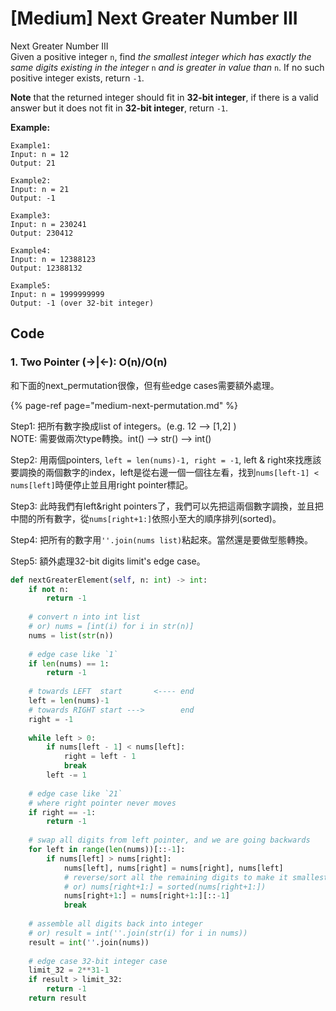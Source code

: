 # \[Medium\] Next Greater Number III

Next Greater Number III  
Given a positive integer `n`, find _the smallest integer which has exactly the same digits existing in the integer_ `n` _and is greater in value than_ `n`. If no such positive integer exists, return `-1`.

**Note** that the returned integer should fit in **32-bit integer**, if there is a valid answer but it does not fit in **32-bit integer**, return `-1`.

**Example:**

```text
Example1:
Input: n = 12
Output: 21

Example2:
Input: n = 21
Output: -1

Example3:
Input: n = 230241
Output: 230412

Example4:
Input: n = 12388123
Output: 12388132

Example5:
Input: n = 1999999999
Output: -1 (over 32-bit integer)
```

## **Code**

### 1. Two Pointer \(-&gt;\|&lt;-\): O\(n\)/O\(n\)

和下面的next\_permutation很像，但有些edge cases需要額外處理。

{% page-ref page="medium-next-permutation.md" %}

Step1: 把所有數字換成list of integers。\(e.g. 12 --&gt; \[1,2\] \)  
             NOTE: 需要做兩次type轉換。int\(\) --&gt; str\(\) --&gt; int\(\)  
  
Step2: 用兩個pointers, `left = len(nums)-1, right = -1`, left & right來找應該要調換的兩個數字的index，left是從右邊一個一個往左看，找到`nums[left-1] < nums[left]`時便停止並且用right pointer標記。  
  
Step3: 此時我們有left&right pointers了，我們可以先把這兩個數字調換，並且把中間的所有數字，從`nums[right+1:]`依照小至大的順序排列\(sorted\)。  
  
Step4: 把所有的數字用`''.join(nums list)`粘起來。當然還是要做型態轉換。  
  
Step5: 額外處理32-bit digits limit's edge case。   


```python
def nextGreaterElement(self, n: int) -> int:
    if not n:
        return -1
    
    # convert n into int list
    # or) nums = [int(i) for i in str(n)]
    nums = list(str(n))
    
    # edge case like `1`
    if len(nums) == 1:
        return -1
    
    # towards LEFT  start       <---- end  
    left = len(nums)-1
    # towards RIGHT start --->        end
    right = -1
    
    while left > 0:
        if nums[left - 1] < nums[left]:
            right = left - 1
            break
        left -= 1
    
    # edge case like `21`
    # where right pointer never moves
    if right == -1:
        return -1
    
    # swap all digits from left pointer, and we are going backwards 
    for left in range(len(nums))[::-1]:
        if nums[left] > nums[right]:
            nums[left], nums[right] = nums[right], nums[left]
            # reverse/sort all the remaining digits to make it smallest
            # or) nums[right+1:] = sorted(nums[right+1:])
            nums[right+1:] = nums[right+1:][::-1]
            break
    
    # assemble all digits back into integer
    # or) result = int(''.join(str(i) for i in nums))
    result = int(''.join(nums))
    
    # edge case 32-bit integer case
    limit_32 = 2**31-1
    if result > limit_32:
        return -1
    return result 
```

